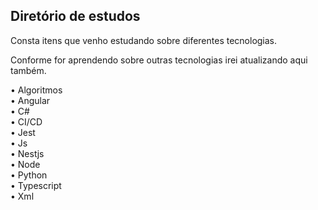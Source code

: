 
## Diretório de estudos

Consta itens que venho estudando sobre diferentes tecnologias.

Conforme for aprendendo sobre outras tecnologias irei atualizando aqui também.

• Algoritmos<br>
• Angular<br>
• C#<br>
• CI/CD<br>
• Jest<br>
• Js<br>
• Nestjs<br>
• Node<br>
• Python<br>
• Typescript<br>
• Xml
